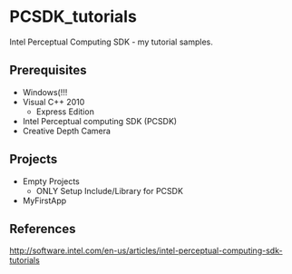 PCSDK_tutorials
===============

Intel Perceptual Computing SDK - my tutorial samples.


Prerequisites
-------------
- Windows(!!!
- Visual C++ 2010
  * Express Edition
- Intel Perceptual computing SDK (PCSDK)
- Creative Depth Camera



Projects
---------
- Empty Projects
  * ONLY Setup Include/Library for PCSDK
- MyFirstApp


References
----------
http://software.intel.com/en-us/articles/intel-perceptual-computing-sdk-tutorials

